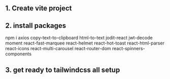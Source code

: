 ## 1. Create vite project

## 2. install packages

npm i axios copy-text-to-clipboard html-to-text jodit-react jwt-decode moment
react-fast-marquee react-helmet react-hot-toast react-html-parser react-icons
react-multi-carousel react-router-dom react-spinners-components

## 3. get ready to tailwindcss all setup
